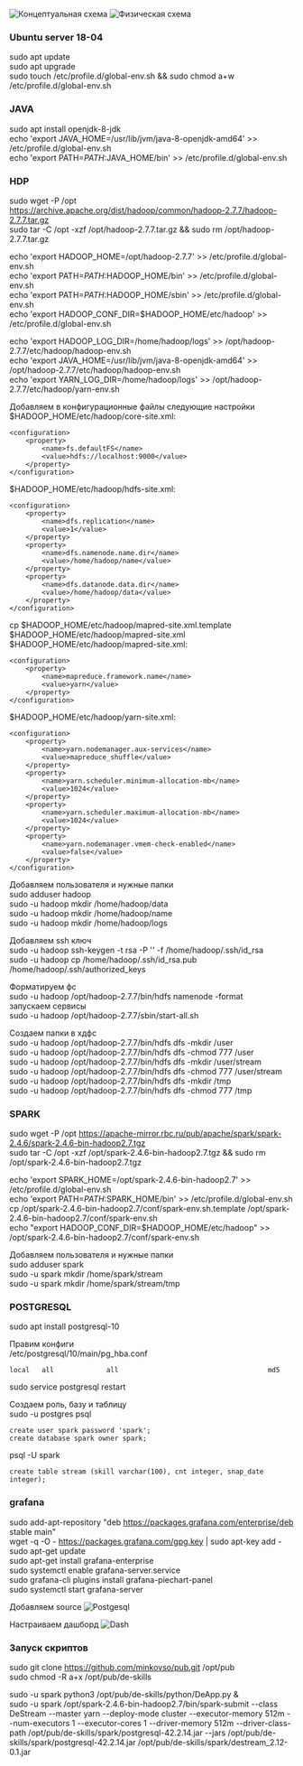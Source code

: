 ![Концептуальная схема](https://github.com/minkovso/pub/blob/master/de-skills/images/concept.png)
![Физическая схема](https://github.com/minkovso/pub/blob/master/de-skills/images/phys.png)

### Ubuntu server 18-04 
sudo apt update  
sudo apt upgrade   
sudo touch /etc/profile.d/global-env.sh && sudo chmod a+w /etc/profile.d/global-env.sh

### JAVA
sudo apt install openjdk-8-jdk  
echo 'export JAVA_HOME=/usr/lib/jvm/java-8-openjdk-amd64' >> /etc/profile.d/global-env.sh  
echo 'export PATH=$PATH:$JAVA_HOME/bin' >> /etc/profile.d/global-env.sh  

### HDP
sudo wget -P /opt https://archive.apache.org/dist/hadoop/common/hadoop-2.7.7/hadoop-2.7.7.tar.gz  
sudo tar -C /opt -xzf /opt/hadoop-2.7.7.tar.gz && sudo rm /opt/hadoop-2.7.7.tar.gz

echo 'export HADOOP_HOME=/opt/hadoop-2.7.7' >> /etc/profile.d/global-env.sh  
echo 'export PATH=$PATH:$HADOOP_HOME/bin' >> /etc/profile.d/global-env.sh  
echo 'export PATH=$PATH:$HADOOP_HOME/sbin' >> /etc/profile.d/global-env.sh  
echo 'export HADOOP_CONF_DIR=$HADOOP_HOME/etc/hadoop' >> /etc/profile.d/global-env.sh  

echo 'export HADOOP_LOG_DIR=/home/hadoop/logs' >> /opt/hadoop-2.7.7/etc/hadoop/hadoop-env.sh  
echo 'export JAVA_HOME=/usr/lib/jvm/java-8-openjdk-amd64' >> /opt/hadoop-2.7.7/etc/hadoop/hadoop-env.sh  
echo 'export YARN_LOG_DIR=/home/hadoop/logs' >> /opt/hadoop-2.7.7/etc/hadoop/yarn-env.sh  

Добавляем в конфигурационные файлы следующие настройки  
$HADOOP_HOME/etc/hadoop/core-site.xml:
```
<configuration>
    <property>
        <name>fs.defaultFS</name>
        <value>hdfs://localhost:9000</value>
    </property>
</configuration>
```
    
$HADOOP_HOME/etc/hadoop/hdfs-site.xml:
```
<configuration>
    <property>
        <name>dfs.replication</name>
        <value>1</value>
    </property>
    <property>
        <name>dfs.namenode.name.dir</name>
        <value>/home/hadoop/name</value>
    </property>
    <property>
        <name>dfs.datanode.data.dir</name>
        <value>/home/hadoop/data</value>
    </property>
</configuration>
```

cp $HADOOP_HOME/etc/hadoop/mapred-site.xml.template $HADOOP_HOME/etc/hadoop/mapred-site.xml
$HADOOP_HOME/etc/hadoop/mapred-site.xml:
```
<configuration>
    <property>
        <name>mapreduce.framework.name</name>
        <value>yarn</value>
    </property>
</configuration>
```

$HADOOP_HOME/etc/hadoop/yarn-site.xml:
```
<configuration>
    <property>
        <name>yarn.nodemanager.aux-services</name>
        <value>mapreduce_shuffle</value>
    </property>
    <property>
        <name>yarn.scheduler.minimum-allocation-mb</name>
        <value>1024</value>
    </property>
    <property>
        <name>yarn.scheduler.maximum-allocation-mb</name>
        <value>1024</value>
    </property>
    <property>
        <name>yarn.nodemanager.vmem-check-enabled</name>
        <value>false</value>
    </property>
</configuration>
```

Добавляем пользователя и нужные папки  
sudo adduser hadoop  
sudo -u hadoop mkdir /home/hadoop/data  
sudo -u hadoop mkdir /home/hadoop/name  
sudo -u hadoop mkdir /home/hadoop/logs  

Добавляем ssh ключ  
sudo -u hadoop ssh-keygen -t rsa -P '' -f /home/hadoop/.ssh/id_rsa  
sudo -u hadoop cp /home/hadoop/.ssh/id_rsa.pub /home/hadoop/.ssh/authorized_keys  

Форматируем фс  
sudo -u hadoop /opt/hadoop-2.7.7/bin/hdfs namenode -format  
запускаем сервисы  
sudo -u hadoop /opt/hadoop-2.7.7/sbin/start-all.sh

Создаем папки в хдфс  
sudo -u hadoop /opt/hadoop-2.7.7/bin/hdfs dfs -mkdir /user  
sudo -u hadoop /opt/hadoop-2.7.7/bin/hdfs dfs -chmod 777 /user  
sudo -u hadoop /opt/hadoop-2.7.7/bin/hdfs dfs -mkdir /user/stream  
sudo -u hadoop /opt/hadoop-2.7.7/bin/hdfs dfs -chmod 777 /user/stream  
sudo -u hadoop /opt/hadoop-2.7.7/bin/hdfs dfs -mkdir /tmp  
sudo -u hadoop /opt/hadoop-2.7.7/bin/hdfs dfs -chmod 777 /tmp  

### SPARK
sudo wget -P /opt https://apache-mirror.rbc.ru/pub/apache/spark/spark-2.4.6/spark-2.4.6-bin-hadoop2.7.tgz  
sudo tar -C /opt -xzf /opt/spark-2.4.6-bin-hadoop2.7.tgz && sudo rm /opt/spark-2.4.6-bin-hadoop2.7.tgz  

echo 'export SPARK_HOME=/opt/spark-2.4.6-bin-hadoop2.7' >> /etc/profile.d/global-env.sh  
echo 'export PATH=$PATH:$SPARK_HOME/bin' >> /etc/profile.d/global-env.sh  
cp /opt/spark-2.4.6-bin-hadoop2.7/conf/spark-env.sh.template /opt/spark-2.4.6-bin-hadoop2.7/conf/spark-env.sh  
echo "export HADOOP_CONF_DIR=$HADOOP_HOME/etc/hadoop" >> /opt/spark-2.4.6-bin-hadoop2.7/conf/spark-env.sh  

Добавляем пользователя и нужные папки  
sudo adduser spark  
sudo -u spark mkdir /home/spark/stream  
sudo -u spark mkdir /home/spark/stream/tmp  

### POSTGRESQL
sudo apt install postgresql-10  

Правим конфиги  
/etc/postgresql/10/main/pg_hba.conf  
```
local   all             all                                     md5  
```

sudo service postgresql restart

Создаем роль, базу и таблицу  
sudo -u postgres psql  
```
create user spark password 'spark';  
create database spark owner spark;  
```

psql -U spark  
```
create table stream (skill varchar(100), cnt integer, snap_date integer); 
```

### grafana
sudo add-apt-repository "deb https://packages.grafana.com/enterprise/deb stable main"  
wget -q -O - https://packages.grafana.com/gpg.key | sudo apt-key add -  
sudo apt-get update  
sudo apt-get install grafana-enterprise  
sudo systemctl enable grafana-server.service  
sudo grafana-cli plugins install grafana-piechart-panel  
sudo systemctl start grafana-server  

Добавляем source
![Postgesql](https://github.com/minkovso/pub/blob/master/de-skills/images/psql.png)

Настраиваем дашборд
![Dash](https://github.com/minkovso/pub/blob/master/de-skills/images/grafana.png)

### Запуск скриптов
sudo git clone https://github.com/minkovso/pub.git /opt/pub  
sudo chmod -R a+x /opt/pub/de-skills  

sudo -u spark python3 /opt/pub/de-skills/python/DeApp.py &  
sudo -u spark /opt/spark-2.4.6-bin-hadoop2.7/bin/spark-submit --class DeStream --master yarn --deploy-mode cluster --executor-memory 512m --num-executors 1 --executor-cores 1 --driver-memory 512m --driver-class-path /opt/pub/de-skills/spark/postgresql-42.2.14.jar --jars /opt/pub/de-skills/spark/postgresql-42.2.14.jar /opt/pub/de-skills/spark/destream_2.12-0.1.jar
